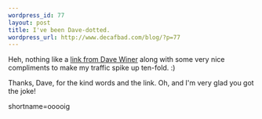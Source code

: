 ```yaml
--- 
wordpress_id: 77
layout: post
title: I've been Dave-dotted.
wordpress_url: http://www.decafbad.com/blog/?p=77
---
```

<p>Heh, nothing like a <a href="http://scriptingnews.userland.com/backissues/2002/04/16#lf2aacb8c904c3a8ee36e96711527cf1c">link from Dave Winer</a> along with some very nice compliments to make my traffic spike up ten-fold.  :)</p>
<p>Thanks, Dave, for the kind words and the link.  Oh, and I'm very glad you got the joke!</p>
<!--more-->
shortname=ooooig
